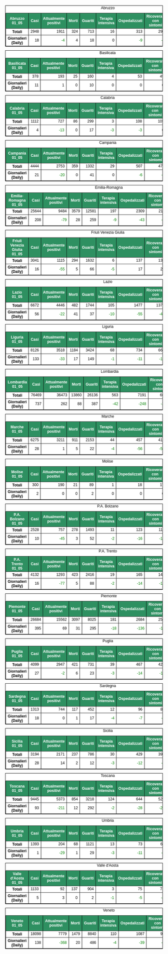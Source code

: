 <table style=" color:black; font-size:12; font-family:arial; text-align:center; " cellpadding="2.5" cellspacing="0" border="1" bordercolor="black" bgcolor="#FFFFFF">
			<caption>Abruzzo</caption>
			<tr style="color:#FFFFFF;background:#2E9061">
				<th>Abruzzo 01_05</th>
				<th>Casi</th>
				<th>Attualmente positivi</th>
				<th>Morti</th>
				<th>Guariti</th>
				<th>Terapia intensiva</th>
				<th>Ospedalizzati</th>
				<th>Ricoverati con sintomi</th>
				<th>Isolamento domiciliare</th>
				<th>Tamponi</th>
			</tr>
			<tr>
				<th>Totali</th>
				<td align="right"> 2948</td>
				<td align="right"> 1911</td>
				<td align="right"> 324</td>
				<td align="right"> 713</td>
				<td align="right"> 16</td>
				<td align="right"> 313</td>
				<td align="right"> 297</td>
				<td align="right"> 1598</td>
				<td align="right"> 39385</td>
			</tr>
			<tr>
				<th>Giornalieri (Daily)</th>
				<td align="right"> 18</td>
				<td align="right" style=" color:green; "> -4</td>
				<td align="right"> 4</td>
				<td align="right"> 18</td>
				<td align="right"> 0</td>
				<td align="right" style=" color:green; "> -9</td>
				<td align="right" style=" color:green; "> -9</td>
				<td align="right"> 5</td>
				<td align="right"> 1389</td>
			</tr>
</table>

<table style=" color:black; font-size:12; font-family:arial; text-align:center; " cellpadding="2.5" cellspacing="0" border="1" bordercolor="black" bgcolor="#FFFFFF">
			<caption>Basilicata</caption>
			<tr style="color:#FFFFFF;background:#2E9061">
				<th>Basilicata 01_05</th>
				<th>Casi</th>
				<th>Attualmente positivi</th>
				<th>Morti</th>
				<th>Guariti</th>
				<th>Terapia intensiva</th>
				<th>Ospedalizzati</th>
				<th>Ricoverati con sintomi</th>
				<th>Isolamento domiciliare</th>
				<th>Tamponi</th>
			</tr>
			<tr>
				<th>Totali</th>
				<td align="right"> 378</td>
				<td align="right"> 193</td>
				<td align="right"> 25</td>
				<td align="right"> 160</td>
				<td align="right"> 4</td>
				<td align="right"> 53</td>
				<td align="right"> 49</td>
				<td align="right"> 140</td>
				<td align="right"> 13269</td>
			</tr>
			<tr>
				<th>Giornalieri (Daily)</th>
				<td align="right"> 11</td>
				<td align="right"> 1</td>
				<td align="right"> 0</td>
				<td align="right"> 10</td>
				<td align="right"> 0</td>
				<td align="right"> 0</td>
				<td align="right"> 0</td>
				<td align="right"> 1</td>
				<td align="right"> 495</td>
			</tr>
</table>

<table style=" color:black; font-size:12; font-family:arial; text-align:center; " cellpadding="2.5" cellspacing="0" border="1" bordercolor="black" bgcolor="#FFFFFF">
			<caption>Calabria</caption>
			<tr style="color:#FFFFFF;background:#2E9061">
				<th>Calabria 01_05</th>
				<th>Casi</th>
				<th>Attualmente positivi</th>
				<th>Morti</th>
				<th>Guariti</th>
				<th>Terapia intensiva</th>
				<th>Ospedalizzati</th>
				<th>Ricoverati con sintomi</th>
				<th>Isolamento domiciliare</th>
				<th>Tamponi</th>
			</tr>
			<tr>
				<th>Totali</th>
				<td align="right"> 1112</td>
				<td align="right"> 727</td>
				<td align="right"> 86</td>
				<td align="right"> 299</td>
				<td align="right"> 3</td>
				<td align="right"> 108</td>
				<td align="right"> 105</td>
				<td align="right"> 619</td>
				<td align="right"> 37054</td>
			</tr>
			<tr>
				<th>Giornalieri (Daily)</th>
				<td align="right"> 4</td>
				<td align="right" style=" color:green; "> -13</td>
				<td align="right"> 0</td>
				<td align="right"> 17</td>
				<td align="right" style=" color:green; "> -3</td>
				<td align="right" style=" color:green; "> -3</td>
				<td align="right"> 0</td>
				<td align="right" style=" color:green; "> -10</td>
				<td align="right"> 1151</td>
			</tr>
</table>

<table style=" color:black; font-size:12; font-family:arial; text-align:center; " cellpadding="2.5" cellspacing="0" border="1" bordercolor="black" bgcolor="#FFFFFF">
			<caption>Campania</caption>
			<tr style="color:#FFFFFF;background:#2E9061">
				<th>Campania 01_05</th>
				<th>Casi</th>
				<th>Attualmente positivi</th>
				<th>Morti</th>
				<th>Guariti</th>
				<th>Terapia intensiva</th>
				<th>Ospedalizzati</th>
				<th>Ricoverati con sintomi</th>
				<th>Isolamento domiciliare</th>
				<th>Tamponi</th>
			</tr>
			<tr>
				<th>Totali</th>
				<td align="right"> 4444</td>
				<td align="right"> 2753</td>
				<td align="right"> 359</td>
				<td align="right"> 1332</td>
				<td align="right"> 29</td>
				<td align="right"> 507</td>
				<td align="right"> 478</td>
				<td align="right"> 2246</td>
				<td align="right"> 79940</td>
			</tr>
			<tr>
				<th>Giornalieri (Daily)</th>
				<td align="right"> 21</td>
				<td align="right" style=" color:green; "> -20</td>
				<td align="right"> 0</td>
				<td align="right"> 41</td>
				<td align="right"> 0</td>
				<td align="right" style=" color:green; "> -6</td>
				<td align="right" style=" color:green; "> -6</td>
				<td align="right" style=" color:green; "> -14</td>
				<td align="right"> 3832</td>
			</tr>
</table>

<table style=" color:black; font-size:12; font-family:arial; text-align:center; " cellpadding="2.5" cellspacing="0" border="1" bordercolor="black" bgcolor="#FFFFFF">
			<caption>Emilia-Romagna</caption>
			<tr style="color:#FFFFFF;background:#2E9061">
				<th>Emilia-Romagna 01_05</th>
				<th>Casi</th>
				<th>Attualmente positivi</th>
				<th>Morti</th>
				<th>Guariti</th>
				<th>Terapia intensiva</th>
				<th>Ospedalizzati</th>
				<th>Ricoverati con sintomi</th>
				<th>Isolamento domiciliare</th>
				<th>Tamponi</th>
			</tr>
			<tr>
				<th>Totali</th>
				<td align="right"> 25644</td>
				<td align="right"> 9484</td>
				<td align="right"> 3579</td>
				<td align="right"> 12581</td>
				<td align="right"> 197</td>
				<td align="right"> 2309</td>
				<td align="right"> 2112</td>
				<td align="right"> 7175</td>
				<td align="right"> 188264</td>
			</tr>
			<tr>
				<th>Giornalieri (Daily)</th>
				<td align="right"> 208</td>
				<td align="right" style=" color:green; "> -79</td>
				<td align="right"> 28</td>
				<td align="right"> 259</td>
				<td align="right" style=" color:green; "> -9</td>
				<td align="right" style=" color:green; "> -43</td>
				<td align="right" style=" color:green; "> -34</td>
				<td align="right" style=" color:green; "> -36</td>
				<td align="right"> 5407</td>
			</tr>
</table>

<table style=" color:black; font-size:12; font-family:arial; text-align:center; " cellpadding="2.5" cellspacing="0" border="1" bordercolor="black" bgcolor="#FFFFFF">
			<caption>Friuli Venezia Giulia</caption>
			<tr style="color:#FFFFFF;background:#2E9061">
				<th>Friuli Venezia Giulia 01_05</th>
				<th>Casi</th>
				<th>Attualmente positivi</th>
				<th>Morti</th>
				<th>Guariti</th>
				<th>Terapia intensiva</th>
				<th>Ospedalizzati</th>
				<th>Ricoverati con sintomi</th>
				<th>Isolamento domiciliare</th>
				<th>Tamponi</th>
			</tr>
			<tr>
				<th>Totali</th>
				<td align="right"> 3041</td>
				<td align="right"> 1115</td>
				<td align="right"> 294</td>
				<td align="right"> 1632</td>
				<td align="right"> 6</td>
				<td align="right"> 137</td>
				<td align="right"> 131</td>
				<td align="right"> 978</td>
				<td align="right"> 71013</td>
			</tr>
			<tr>
				<th>Giornalieri (Daily)</th>
				<td align="right"> 16</td>
				<td align="right" style=" color:green; "> -55</td>
				<td align="right"> 5</td>
				<td align="right"> 66</td>
				<td align="right" style=" color:green; "> -5</td>
				<td align="right"> 17</td>
				<td align="right"> 22</td>
				<td align="right" style=" color:green; "> -72</td>
				<td align="right"> 3083</td>
			</tr>
</table>

<table style=" color:black; font-size:12; font-family:arial; text-align:center; " cellpadding="2.5" cellspacing="0" border="1" bordercolor="black" bgcolor="#FFFFFF">
			<caption>Lazio</caption>
			<tr style="color:#FFFFFF;background:#2E9061">
				<th>Lazio 01_05</th>
				<th>Casi</th>
				<th>Attualmente positivi</th>
				<th>Morti</th>
				<th>Guariti</th>
				<th>Terapia intensiva</th>
				<th>Ospedalizzati</th>
				<th>Ricoverati con sintomi</th>
				<th>Isolamento domiciliare</th>
				<th>Tamponi</th>
			</tr>
			<tr>
				<th>Totali</th>
				<td align="right"> 6672</td>
				<td align="right"> 4446</td>
				<td align="right"> 482</td>
				<td align="right"> 1744</td>
				<td align="right"> 105</td>
				<td align="right"> 1477</td>
				<td align="right"> 1372</td>
				<td align="right"> 2969</td>
				<td align="right"> 143804</td>
			</tr>
			<tr>
				<th>Giornalieri (Daily)</th>
				<td align="right"> 56</td>
				<td align="right" style=" color:green; "> -22</td>
				<td align="right"> 41</td>
				<td align="right"> 37</td>
				<td align="right" style=" color:green; "> -10</td>
				<td align="right" style=" color:green; "> -55</td>
				<td align="right" style=" color:green; "> -45</td>
				<td align="right"> 33</td>
				<td align="right"> 6208</td>
			</tr>
</table>

<table style=" color:black; font-size:12; font-family:arial; text-align:center; " cellpadding="2.5" cellspacing="0" border="1" bordercolor="black" bgcolor="#FFFFFF">
			<caption>Liguria</caption>
			<tr style="color:#FFFFFF;background:#2E9061">
				<th>Liguria 01_05</th>
				<th>Casi</th>
				<th>Attualmente positivi</th>
				<th>Morti</th>
				<th>Guariti</th>
				<th>Terapia intensiva</th>
				<th>Ospedalizzati</th>
				<th>Ricoverati con sintomi</th>
				<th>Isolamento domiciliare</th>
				<th>Tamponi</th>
			</tr>
			<tr>
				<th>Totali</th>
				<td align="right"> 8126</td>
				<td align="right"> 3518</td>
				<td align="right"> 1184</td>
				<td align="right"> 3424</td>
				<td align="right"> 68</td>
				<td align="right"> 734</td>
				<td align="right"> 666</td>
				<td align="right"> 2784</td>
				<td align="right"> 51199</td>
			</tr>
			<tr>
				<th>Giornalieri (Daily)</th>
				<td align="right"> 133</td>
				<td align="right" style=" color:green; "> -33</td>
				<td align="right"> 17</td>
				<td align="right"> 149</td>
				<td align="right" style=" color:green; "> -1</td>
				<td align="right" style=" color:green; "> -11</td>
				<td align="right" style=" color:green; "> -10</td>
				<td align="right" style=" color:green; "> -22</td>
				<td align="right"> 2437</td>
			</tr>
</table>

<table style=" color:black; font-size:12; font-family:arial; text-align:center; " cellpadding="2.5" cellspacing="0" border="1" bordercolor="black" bgcolor="#FFFFFF">
			<caption>Lombardia</caption>
			<tr style="color:#FFFFFF;background:#2E9061">
				<th>Lombardia 01_05</th>
				<th>Casi</th>
				<th>Attualmente positivi</th>
				<th>Morti</th>
				<th>Guariti</th>
				<th>Terapia intensiva</th>
				<th>Ospedalizzati</th>
				<th>Ricoverati con sintomi</th>
				<th>Isolamento domiciliare</th>
				<th>Tamponi</th>
			</tr>
			<tr>
				<th>Totali</th>
				<td align="right"> 76469</td>
				<td align="right"> 36473</td>
				<td align="right"> 13860</td>
				<td align="right"> 26136</td>
				<td align="right"> 563</td>
				<td align="right"> 7191</td>
				<td align="right"> 6628</td>
				<td align="right"> 29282</td>
				<td align="right"> 390644</td>
			</tr>
			<tr>
				<th>Giornalieri (Daily)</th>
				<td align="right"> 737</td>
				<td align="right"> 262</td>
				<td align="right"> 88</td>
				<td align="right"> 387</td>
				<td align="right" style=" color:green; "> -42</td>
				<td align="right" style=" color:green; "> -248</td>
				<td align="right" style=" color:green; "> -206</td>
				<td align="right"> 510</td>
				<td align="right"> 13701</td>
			</tr>
</table>

<table style=" color:black; font-size:12; font-family:arial; text-align:center; " cellpadding="2.5" cellspacing="0" border="1" bordercolor="black" bgcolor="#FFFFFF">
			<caption>Marche</caption>
			<tr style="color:#FFFFFF;background:#2E9061">
				<th>Marche 01_05</th>
				<th>Casi</th>
				<th>Attualmente positivi</th>
				<th>Morti</th>
				<th>Guariti</th>
				<th>Terapia intensiva</th>
				<th>Ospedalizzati</th>
				<th>Ricoverati con sintomi</th>
				<th>Isolamento domiciliare</th>
				<th>Tamponi</th>
			</tr>
			<tr>
				<th>Totali</th>
				<td align="right"> 6275</td>
				<td align="right"> 3211</td>
				<td align="right"> 911</td>
				<td align="right"> 2153</td>
				<td align="right"> 44</td>
				<td align="right"> 457</td>
				<td align="right"> 413</td>
				<td align="right"> 2754</td>
				<td align="right"> 61241</td>
			</tr>
			<tr>
				<th>Giornalieri (Daily)</th>
				<td align="right"> 28</td>
				<td align="right"> 1</td>
				<td align="right"> 5</td>
				<td align="right"> 22</td>
				<td align="right" style=" color:green; "> -4</td>
				<td align="right" style=" color:green; "> -56</td>
				<td align="right" style=" color:green; "> -52</td>
				<td align="right"> 57</td>
				<td align="right"> 1753</td>
			</tr>
</table>

<table style=" color:black; font-size:12; font-family:arial; text-align:center; " cellpadding="2.5" cellspacing="0" border="1" bordercolor="black" bgcolor="#FFFFFF">
			<caption>Molise</caption>
			<tr style="color:#FFFFFF;background:#2E9061">
				<th>Molise 01_05</th>
				<th>Casi</th>
				<th>Attualmente positivi</th>
				<th>Morti</th>
				<th>Guariti</th>
				<th>Terapia intensiva</th>
				<th>Ospedalizzati</th>
				<th>Ricoverati con sintomi</th>
				<th>Isolamento domiciliare</th>
				<th>Tamponi</th>
			</tr>
			<tr>
				<th>Totali</th>
				<td align="right"> 300</td>
				<td align="right"> 190</td>
				<td align="right"> 21</td>
				<td align="right"> 89</td>
				<td align="right"> 1</td>
				<td align="right"> 18</td>
				<td align="right"> 17</td>
				<td align="right"> 172</td>
				<td align="right"> 6463</td>
			</tr>
			<tr>
				<th>Giornalieri (Daily)</th>
				<td align="right"> 2</td>
				<td align="right"> 0</td>
				<td align="right"> 0</td>
				<td align="right"> 2</td>
				<td align="right"> 0</td>
				<td align="right"> 0</td>
				<td align="right"> 0</td>
				<td align="right"> 0</td>
				<td align="right"> 17</td>
			</tr>
</table>

<table style=" color:black; font-size:12; font-family:arial; text-align:center; " cellpadding="2.5" cellspacing="0" border="1" bordercolor="black" bgcolor="#FFFFFF">
			<caption>P.A. Bolzano</caption>
			<tr style="color:#FFFFFF;background:#2E9061">
				<th>P.A. Bolzano 01_05</th>
				<th>Casi</th>
				<th>Attualmente positivi</th>
				<th>Morti</th>
				<th>Guariti</th>
				<th>Terapia intensiva</th>
				<th>Ospedalizzati</th>
				<th>Ricoverati con sintomi</th>
				<th>Isolamento domiciliare</th>
				<th>Tamponi</th>
			</tr>
			<tr>
				<th>Totali</th>
				<td align="right"> 2528</td>
				<td align="right"> 757</td>
				<td align="right"> 278</td>
				<td align="right"> 1493</td>
				<td align="right"> 11</td>
				<td align="right"> 123</td>
				<td align="right"> 112</td>
				<td align="right"> 634</td>
				<td align="right"> 42903</td>
			</tr>
			<tr>
				<th>Giornalieri (Daily)</th>
				<td align="right"> 10</td>
				<td align="right" style=" color:green; "> -45</td>
				<td align="right"> 3</td>
				<td align="right"> 52</td>
				<td align="right" style=" color:green; "> -2</td>
				<td align="right" style=" color:green; "> -16</td>
				<td align="right" style=" color:green; "> -14</td>
				<td align="right" style=" color:green; "> -29</td>
				<td align="right"> 1606</td>
			</tr>
</table>

<table style=" color:black; font-size:12; font-family:arial; text-align:center; " cellpadding="2.5" cellspacing="0" border="1" bordercolor="black" bgcolor="#FFFFFF">
			<caption>P.A. Trento</caption>
			<tr style="color:#FFFFFF;background:#2E9061">
				<th>P.A. Trento 01_05</th>
				<th>Casi</th>
				<th>Attualmente positivi</th>
				<th>Morti</th>
				<th>Guariti</th>
				<th>Terapia intensiva</th>
				<th>Ospedalizzati</th>
				<th>Ricoverati con sintomi</th>
				<th>Isolamento domiciliare</th>
				<th>Tamponi</th>
			</tr>
			<tr>
				<th>Totali</th>
				<td align="right"> 4132</td>
				<td align="right"> 1293</td>
				<td align="right"> 423</td>
				<td align="right"> 2416</td>
				<td align="right"> 19</td>
				<td align="right"> 165</td>
				<td align="right"> 146</td>
				<td align="right"> 1128</td>
				<td align="right"> 37838</td>
			</tr>
			<tr>
				<th>Giornalieri (Daily)</th>
				<td align="right"> 16</td>
				<td align="right" style=" color:green; "> -77</td>
				<td align="right"> 5</td>
				<td align="right"> 88</td>
				<td align="right" style=" color:green; "> -2</td>
				<td align="right" style=" color:green; "> -14</td>
				<td align="right" style=" color:green; "> -12</td>
				<td align="right" style=" color:green; "> -63</td>
				<td align="right"> 1304</td>
			</tr>
</table>

<table style=" color:black; font-size:12; font-family:arial; text-align:center; " cellpadding="2.5" cellspacing="0" border="1" bordercolor="black" bgcolor="#FFFFFF">
			<caption>Piemonte</caption>
			<tr style="color:#FFFFFF;background:#2E9061">
				<th>Piemonte 01_05</th>
				<th>Casi</th>
				<th>Attualmente positivi</th>
				<th>Morti</th>
				<th>Guariti</th>
				<th>Terapia intensiva</th>
				<th>Ospedalizzati</th>
				<th>Ricoverati con sintomi</th>
				<th>Isolamento domiciliare</th>
				<th>Tamponi</th>
			</tr>
			<tr>
				<th>Totali</th>
				<td align="right"> 26684</td>
				<td align="right"> 15562</td>
				<td align="right"> 3097</td>
				<td align="right"> 8025</td>
				<td align="right"> 181</td>
				<td align="right"> 2684</td>
				<td align="right"> 2503</td>
				<td align="right"> 12878</td>
				<td align="right"> 162568</td>
			</tr>
			<tr>
				<th>Giornalieri (Daily)</th>
				<td align="right"> 395</td>
				<td align="right"> 69</td>
				<td align="right"> 31</td>
				<td align="right"> 295</td>
				<td align="right" style=" color:green; "> -18</td>
				<td align="right" style=" color:green; "> -136</td>
				<td align="right" style=" color:green; "> -118</td>
				<td align="right"> 205</td>
				<td align="right"> 6034</td>
			</tr>
</table>

<table style=" color:black; font-size:12; font-family:arial; text-align:center; " cellpadding="2.5" cellspacing="0" border="1" bordercolor="black" bgcolor="#FFFFFF">
			<caption>Puglia</caption>
			<tr style="color:#FFFFFF;background:#2E9061">
				<th>Puglia 01_05</th>
				<th>Casi</th>
				<th>Attualmente positivi</th>
				<th>Morti</th>
				<th>Guariti</th>
				<th>Terapia intensiva</th>
				<th>Ospedalizzati</th>
				<th>Ricoverati con sintomi</th>
				<th>Isolamento domiciliare</th>
				<th>Tamponi</th>
			</tr>
			<tr>
				<th>Totali</th>
				<td align="right"> 4099</td>
				<td align="right"> 2947</td>
				<td align="right"> 421</td>
				<td align="right"> 731</td>
				<td align="right"> 39</td>
				<td align="right"> 467</td>
				<td align="right"> 428</td>
				<td align="right"> 2480</td>
				<td align="right"> 64292</td>
			</tr>
			<tr>
				<th>Giornalieri (Daily)</th>
				<td align="right"> 27</td>
				<td align="right" style=" color:green; "> -2</td>
				<td align="right"> 6</td>
				<td align="right"> 23</td>
				<td align="right" style=" color:green; "> -3</td>
				<td align="right" style=" color:green; "> -14</td>
				<td align="right" style=" color:green; "> -11</td>
				<td align="right"> 12</td>
				<td align="right"> 1832</td>
			</tr>
</table>

<table style=" color:black; font-size:12; font-family:arial; text-align:center; " cellpadding="2.5" cellspacing="0" border="1" bordercolor="black" bgcolor="#FFFFFF">
			<caption>Sardegna</caption>
			<tr style="color:#FFFFFF;background:#2E9061">
				<th>Sardegna 01_05</th>
				<th>Casi</th>
				<th>Attualmente positivi</th>
				<th>Morti</th>
				<th>Guariti</th>
				<th>Terapia intensiva</th>
				<th>Ospedalizzati</th>
				<th>Ricoverati con sintomi</th>
				<th>Isolamento domiciliare</th>
				<th>Tamponi</th>
			</tr>
			<tr>
				<th>Totali</th>
				<td align="right"> 1313</td>
				<td align="right"> 744</td>
				<td align="right"> 117</td>
				<td align="right"> 452</td>
				<td align="right"> 12</td>
				<td align="right"> 96</td>
				<td align="right"> 84</td>
				<td align="right"> 648</td>
				<td align="right"> 26242</td>
			</tr>
			<tr>
				<th>Giornalieri (Daily)</th>
				<td align="right"> 18</td>
				<td align="right"> 0</td>
				<td align="right"> 1</td>
				<td align="right"> 17</td>
				<td align="right" style=" color:green; "> -4</td>
				<td align="right" style=" color:green; "> -7</td>
				<td align="right" style=" color:green; "> -3</td>
				<td align="right"> 7</td>
				<td align="right"> 1488</td>
			</tr>
</table>

<table style=" color:black; font-size:12; font-family:arial; text-align:center; " cellpadding="2.5" cellspacing="0" border="1" bordercolor="black" bgcolor="#FFFFFF">
			<caption>Sicilia</caption>
			<tr style="color:#FFFFFF;background:#2E9061">
				<th>Sicilia 01_05</th>
				<th>Casi</th>
				<th>Attualmente positivi</th>
				<th>Morti</th>
				<th>Guariti</th>
				<th>Terapia intensiva</th>
				<th>Ospedalizzati</th>
				<th>Ricoverati con sintomi</th>
				<th>Isolamento domiciliare</th>
				<th>Tamponi</th>
			</tr>
			<tr>
				<th>Totali</th>
				<td align="right"> 3194</td>
				<td align="right"> 2171</td>
				<td align="right"> 237</td>
				<td align="right"> 786</td>
				<td align="right"> 30</td>
				<td align="right"> 429</td>
				<td align="right"> 399</td>
				<td align="right"> 1742</td>
				<td align="right"> 82860</td>
			</tr>
			<tr>
				<th>Giornalieri (Daily)</th>
				<td align="right"> 28</td>
				<td align="right"> 14</td>
				<td align="right"> 2</td>
				<td align="right"> 12</td>
				<td align="right" style=" color:green; "> -3</td>
				<td align="right" style=" color:green; "> -12</td>
				<td align="right" style=" color:green; "> -9</td>
				<td align="right"> 26</td>
				<td align="right"> 3191</td>
			</tr>
</table>

<table style=" color:black; font-size:12; font-family:arial; text-align:center; " cellpadding="2.5" cellspacing="0" border="1" bordercolor="black" bgcolor="#FFFFFF">
			<caption>Toscana</caption>
			<tr style="color:#FFFFFF;background:#2E9061">
				<th>Toscana 01_05</th>
				<th>Casi</th>
				<th>Attualmente positivi</th>
				<th>Morti</th>
				<th>Guariti</th>
				<th>Terapia intensiva</th>
				<th>Ospedalizzati</th>
				<th>Ricoverati con sintomi</th>
				<th>Isolamento domiciliare</th>
				<th>Tamponi</th>
			</tr>
			<tr>
				<th>Totali</th>
				<td align="right"> 9445</td>
				<td align="right"> 5373</td>
				<td align="right"> 854</td>
				<td align="right"> 3218</td>
				<td align="right"> 124</td>
				<td align="right"> 644</td>
				<td align="right"> 520</td>
				<td align="right"> 4729</td>
				<td align="right"> 146456</td>
			</tr>
			<tr>
				<th>Giornalieri (Daily)</th>
				<td align="right"> 93</td>
				<td align="right" style=" color:green; "> -211</td>
				<td align="right"> 12</td>
				<td align="right"> 292</td>
				<td align="right" style=" color:green; "> -2</td>
				<td align="right" style=" color:green; "> -28</td>
				<td align="right" style=" color:green; "> -26</td>
				<td align="right" style=" color:green; "> -183</td>
				<td align="right"> 4607</td>
			</tr>
</table>

<table style=" color:black; font-size:12; font-family:arial; text-align:center; " cellpadding="2.5" cellspacing="0" border="1" bordercolor="black" bgcolor="#FFFFFF">
			<caption>Umbria</caption>
			<tr style="color:#FFFFFF;background:#2E9061">
				<th>Umbria 01_05</th>
				<th>Casi</th>
				<th>Attualmente positivi</th>
				<th>Morti</th>
				<th>Guariti</th>
				<th>Terapia intensiva</th>
				<th>Ospedalizzati</th>
				<th>Ricoverati con sintomi</th>
				<th>Isolamento domiciliare</th>
				<th>Tamponi</th>
			</tr>
			<tr>
				<th>Totali</th>
				<td align="right"> 1393</td>
				<td align="right"> 204</td>
				<td align="right"> 68</td>
				<td align="right"> 1121</td>
				<td align="right"> 13</td>
				<td align="right"> 73</td>
				<td align="right"> 60</td>
				<td align="right"> 131</td>
				<td align="right"> 37762</td>
			</tr>
			<tr>
				<th>Giornalieri (Daily)</th>
				<td align="right"> 1</td>
				<td align="right" style=" color:green; "> -29</td>
				<td align="right"> 1</td>
				<td align="right"> 29</td>
				<td align="right" style=" color:green; "> -3</td>
				<td align="right" style=" color:green; "> -11</td>
				<td align="right" style=" color:green; "> -8</td>
				<td align="right" style=" color:green; "> -18</td>
				<td align="right"> 1303</td>
			</tr>
</table>

<table style=" color:black; font-size:12; font-family:arial; text-align:center; " cellpadding="2.5" cellspacing="0" border="1" bordercolor="black" bgcolor="#FFFFFF">
			<caption>Valle d'Aosta</caption>
			<tr style="color:#FFFFFF;background:#2E9061">
				<th>Valle d'Aosta 01_05</th>
				<th>Casi</th>
				<th>Attualmente positivi</th>
				<th>Morti</th>
				<th>Guariti</th>
				<th>Terapia intensiva</th>
				<th>Ospedalizzati</th>
				<th>Ricoverati con sintomi</th>
				<th>Isolamento domiciliare</th>
				<th>Tamponi</th>
			</tr>
			<tr>
				<th>Totali</th>
				<td align="right"> 1133</td>
				<td align="right"> 92</td>
				<td align="right"> 137</td>
				<td align="right"> 904</td>
				<td align="right"> 3</td>
				<td align="right"> 75</td>
				<td align="right"> 72</td>
				<td align="right"> 17</td>
				<td align="right"> 7769</td>
			</tr>
			<tr>
				<th>Giornalieri (Daily)</th>
				<td align="right"> 5</td>
				<td align="right"> 3</td>
				<td align="right"> 0</td>
				<td align="right"> 2</td>
				<td align="right" style=" color:green; "> -1</td>
				<td align="right" style=" color:green; "> -5</td>
				<td align="right" style=" color:green; "> -4</td>
				<td align="right"> 8</td>
				<td align="right"> 138</td>
			</tr>
</table>

<table style=" color:black; font-size:12; font-family:arial; text-align:center; " cellpadding="2.5" cellspacing="0" border="1" bordercolor="black" bgcolor="#FFFFFF">
			<caption>Veneto</caption>
			<tr style="color:#FFFFFF;background:#2E9061">
				<th>Veneto 01_05</th>
				<th>Casi</th>
				<th>Attualmente positivi</th>
				<th>Morti</th>
				<th>Guariti</th>
				<th>Terapia intensiva</th>
				<th>Ospedalizzati</th>
				<th>Ricoverati con sintomi</th>
				<th>Isolamento domiciliare</th>
				<th>Tamponi</th>
			</tr>
			<tr>
				<th>Totali</th>
				<td align="right"> 18098</td>
				<td align="right"> 7779</td>
				<td align="right"> 1479</td>
				<td align="right"> 8840</td>
				<td align="right"> 110</td>
				<td align="right"> 1087</td>
				<td align="right"> 977</td>
				<td align="right"> 6692</td>
				<td align="right"> 362459</td>
			</tr>
			<tr>
				<th>Giornalieri (Daily)</th>
				<td align="right"> 138</td>
				<td align="right" style=" color:green; "> -368</td>
				<td align="right"> 20</td>
				<td align="right"> 486</td>
				<td align="right" style=" color:green; "> -4</td>
				<td align="right" style=" color:green; "> -39</td>
				<td align="right" style=" color:green; "> -35</td>
				<td align="right" style=" color:green; "> -329</td>
				<td align="right"> 13232</td>
			</tr>
</table>


